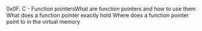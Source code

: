 0x0F. C - Function pointersWhat are function pointers and how to use them
What does a function pointer exactly hold
Where does a function pointer point to in the virtual memory
